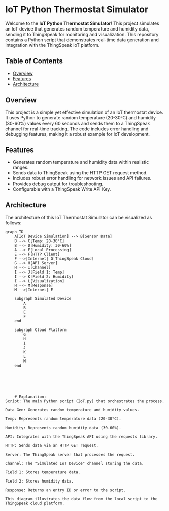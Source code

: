 # IoT Python Thermostat Simulator

Welcome to the **IoT Python Thermostat Simulator**! This project simulates an IoT device that generates random temperature and humidity data, sending it to ThingSpeak for monitoring and visualization. This repository contains a Python script that demonstrates real-time data generation and integration with the ThingSpeak IoT platform.

## Table of Contents
- [Overview](#overview)
- [Features](#features)
- [Architecture](#architecture)


## Overview
This project is a simple yet effective simulation of an IoT thermostat device. It uses Python to generate random temperature (20-30°C) and humidity (30-60%) values every 60 seconds and sends them to a ThingSpeak channel for real-time tracking. The code includes error handling and debugging features, making it a robust example for IoT development.

## Features
- Generates random temperature and humidity data within realistic ranges.
- Sends data to ThingSpeak using the HTTP GET request method.
- Includes robust error handling for network issues and API failures.
- Provides debug output for troubleshooting.
- Configurable with a ThingSpeak Write API Key.

## Architecture
The architecture of this IoT Thermostat Simulator can be visualized as follows:

```mermaid
graph TD
    A[IoT Device Simulation] --> B[Sensor Data]
    B --> C[Temp: 20-30°C]
    B --> D[Humidity: 30-60%]
    A --> E[Local Processing]
    E --> F[HTTP Client]
    F -->|Internet| G[ThingSpeak Cloud]
    G --> H[API Server]
    H --> I[Channel]
    I --> J[Field 1: Temp]
    I --> K[Field 2: Humidity]
    I --> L[Visualization]
    H --> M[Response]
    M -->|Internet| E

    subgraph Simulated Device
        A
        B
        E
        F
    end

    subgraph Cloud Platform
        G
        H
        I
        J
        K
        L
        M
    end






    # Explanation:
Script: The main Python script (IoT.py) that orchestrates the process.

Data Gen: Generates random temperature and humidity values.

Temp: Represents random temperature data (20-30°C).

Humidity: Represents random humidity data (30-60%).

API: Integrates with the ThingSpeak API using the requests library.

HTTP: Sends data via an HTTP GET request.

Server: The ThingSpeak server that processes the request.

Channel: The "Simulated IoT Device" channel storing the data.

Field 1: Stores temperature data.

Field 2: Stores humidity data.

Response: Returns an entry ID or error to the script.

This diagram illustrates the data flow from the local script to the ThingSpeak cloud platform.

